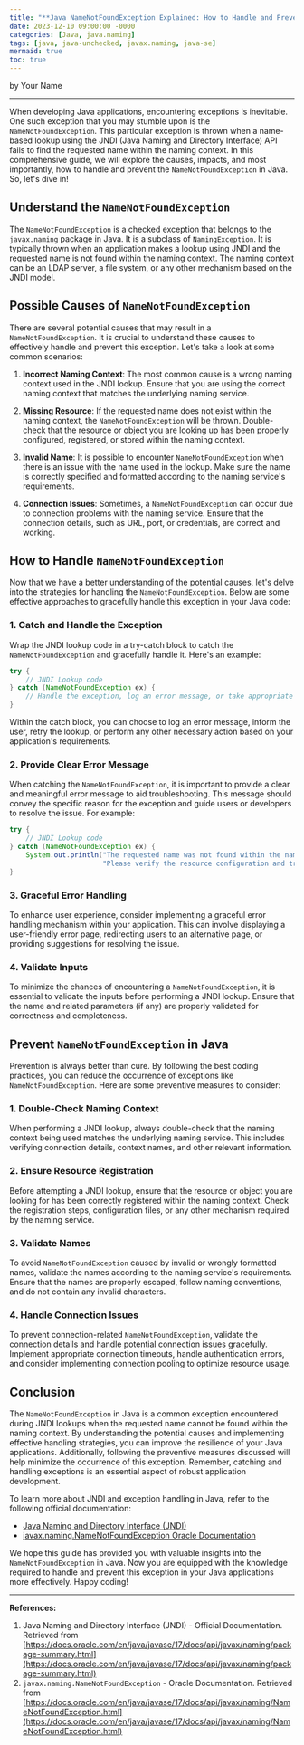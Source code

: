 ```yaml
---
title: "**Java NameNotFoundException Explained: How to Handle and Prevent It**"
date: 2023-12-10 09:00:00 -0000
categories: [Java, java.naming]
tags: [java, java-unchecked, javax.naming, java-se]
mermaid: true
toc: true
---
```



by Your Name

------

When developing Java applications, encountering exceptions is inevitable. One such exception that you may stumble upon is the `NameNotFoundException`. This particular exception is thrown when a name-based lookup using the JNDI (Java Naming and Directory Interface) API fails to find the requested name within the naming context. In this comprehensive guide, we will explore the causes, impacts, and most importantly, how to handle and prevent the `NameNotFoundException` in Java. So, let's dive in!

## Understand the `NameNotFoundException`

The `NameNotFoundException` is a checked exception that belongs to the `javax.naming` package in Java. It is a subclass of `NamingException`. It is typically thrown when an application makes a lookup using JNDI and the requested name is not found within the naming context. The naming context can be an LDAP server, a file system, or any other mechanism based on the JNDI model.

## Possible Causes of `NameNotFoundException`

There are several potential causes that may result in a `NameNotFoundException`. It is crucial to understand these causes to effectively handle and prevent this exception. Let's take a look at some common scenarios:

1. **Incorrect Naming Context**: The most common cause is a wrong naming context used in the JNDI lookup. Ensure that you are using the correct naming context that matches the underlying naming service.

2. **Missing Resource**: If the requested name does not exist within the naming context, the `NameNotFoundException` will be thrown. Double-check that the resource or object you are looking up has been properly configured, registered, or stored within the naming context.

3. **Invalid Name**: It is possible to encounter `NameNotFoundException` when there is an issue with the name used in the lookup. Make sure the name is correctly specified and formatted according to the naming service's requirements.

4. **Connection Issues**: Sometimes, a `NameNotFoundException` can occur due to connection problems with the naming service. Ensure that the connection details, such as URL, port, or credentials, are correct and working.

## How to Handle `NameNotFoundException`

Now that we have a better understanding of the potential causes, let's delve into the strategies for handling the `NameNotFoundException`. Below are some effective approaches to gracefully handle this exception in your Java code:

### 1. Catch and Handle the Exception

Wrap the JNDI lookup code in a try-catch block to catch the `NameNotFoundException` and gracefully handle it. Here's an example:

```java
try {
    // JNDI Lookup code
} catch (NameNotFoundException ex) {
    // Handle the exception, log an error message, or take appropriate action
}
```

Within the catch block, you can choose to log an error message, inform the user, retry the lookup, or perform any other necessary action based on your application's requirements.

### 2. Provide Clear Error Message

When catching the `NameNotFoundException`, it is important to provide a clear and meaningful error message to aid troubleshooting. This message should convey the specific reason for the exception and guide users or developers to resolve the issue. For example:

```java
try {
    // JNDI Lookup code
} catch (NameNotFoundException ex) {
    System.out.println("The requested name was not found within the naming context. " +
                       "Please verify the resource configuration and try again.");
}
```

### 3. Graceful Error Handling

To enhance user experience, consider implementing a graceful error handling mechanism within your application. This can involve displaying a user-friendly error page, redirecting users to an alternative page, or providing suggestions for resolving the issue.

### 4. Validate Inputs

To minimize the chances of encountering a `NameNotFoundException`, it is essential to validate the inputs before performing a JNDI lookup. Ensure that the name and related parameters (if any) are properly validated for correctness and completeness.

## Prevent `NameNotFoundException` in Java

Prevention is always better than cure. By following the best coding practices, you can reduce the occurrence of exceptions like `NameNotFoundException`. Here are some preventive measures to consider:

### 1. Double-Check Naming Context

When performing a JNDI lookup, always double-check that the naming context being used matches the underlying naming service. This includes verifying connection details, context names, and other relevant information.

### 2. Ensure Resource Registration

Before attempting a JNDI lookup, ensure that the resource or object you are looking for has been correctly registered within the naming context. Check the registration steps, configuration files, or any other mechanism required by the naming service.

### 3. Validate Names

To avoid `NameNotFoundException` caused by invalid or wrongly formatted names, validate the names according to the naming service's requirements. Ensure that the names are properly escaped, follow naming conventions, and do not contain any invalid characters.

### 4. Handle Connection Issues

To prevent connection-related `NameNotFoundException`, validate the connection details and handle potential connection issues gracefully. Implement appropriate connection timeouts, handle authentication errors, and consider implementing connection pooling to optimize resource usage.

## Conclusion

The `NameNotFoundException` in Java is a common exception encountered during JNDI lookups when the requested name cannot be found within the naming context. By understanding the potential causes and implementing effective handling strategies, you can improve the resilience of your Java applications. Additionally, following the preventive measures discussed will help minimize the occurrence of this exception. Remember, catching and handling exceptions is an essential aspect of robust application development.

To learn more about JNDI and exception handling in Java, refer to the following official documentation:

- [Java Naming and Directory Interface (JNDI)](https://docs.oracle.com/en/java/javase/17/docs/api/javax/naming/package-summary.html)
- [javax.naming.NameNotFoundException Oracle Documentation](https://docs.oracle.com/en/java/javase/17/docs/api/javax/naming/NameNotFoundException.html)

We hope this guide has provided you with valuable insights into the `NameNotFoundException` in Java. Now you are equipped with the knowledge required to handle and prevent this exception in your Java applications more effectively. Happy coding!

------

**References:**

1. Java Naming and Directory Interface (JNDI) - Official Documentation. Retrieved from [https://docs.oracle.com/en/java/javase/17/docs/api/javax/naming/package-summary.html](https://docs.oracle.com/en/java/javase/17/docs/api/javax/naming/package-summary.html)
2. `javax.naming.NameNotFoundException` - Oracle Documentation. Retrieved from [https://docs.oracle.com/en/java/javase/17/docs/api/javax/naming/NameNotFoundException.html](https://docs.oracle.com/en/java/javase/17/docs/api/javax/naming/NameNotFoundException.html)